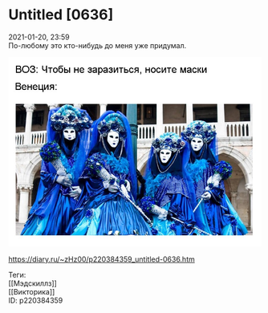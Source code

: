 Untitled [0636]
================

   
 2021-01-20, 23:59   
  По-любому это кто-нибудь до меня уже придумал.   
   
   [![](pics/g1tSyfj.jpg)](pics/g1tSyfj.jpg)     
    
 <https://diary.ru/~zHz00/p220384359_untitled-0636.htm>   
   
 Теги:   
 [[Мэдскиллз]]   
 [[Викторика]]   
 ID: p220384359